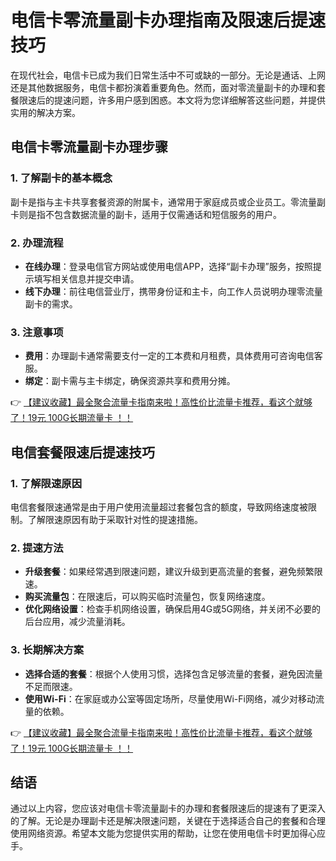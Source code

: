 # 电信卡零流量副卡办理指南及限速后提速技巧

在现代社会，电信卡已成为我们日常生活中不可或缺的一部分。无论是通话、上网还是其他数据服务，电信卡都扮演着重要角色。然而，面对零流量副卡的办理和套餐限速后的提速问题，许多用户感到困惑。本文将为您详细解答这些问题，并提供实用的解决方案。

## 电信卡零流量副卡办理步骤

### 1. 了解副卡的基本概念
副卡是指与主卡共享套餐资源的附属卡，通常用于家庭成员或企业员工。零流量副卡则是指不包含数据流量的副卡，适用于仅需通话和短信服务的用户。

### 2. 办理流程
- **在线办理**：登录电信官方网站或使用电信APP，选择“副卡办理”服务，按照提示填写相关信息并提交申请。
- **线下办理**：前往电信营业厅，携带身份证和主卡，向工作人员说明办理零流量副卡的需求。

### 3. 注意事项
- **费用**：办理副卡通常需要支付一定的工本费和月租费，具体费用可咨询电信客服。
- **绑定**：副卡需与主卡绑定，确保资源共享和费用分摊。

👉 [【建议收藏】最全聚合流量卡指南来啦！高性价比流量卡推荐，看这个就够了！19元 100G长期流量卡 ！！](https://bit.ly/Liuliangka)

## 电信套餐限速后提速技巧

### 1. 了解限速原因
电信套餐限速通常是由于用户使用流量超过套餐包含的额度，导致网络速度被限制。了解限速原因有助于采取针对性的提速措施。

### 2. 提速方法
- **升级套餐**：如果经常遇到限速问题，建议升级到更高流量的套餐，避免频繁限速。
- **购买流量包**：在限速后，可以购买临时流量包，恢复网络速度。
- **优化网络设置**：检查手机网络设置，确保启用4G或5G网络，并关闭不必要的后台应用，减少流量消耗。

### 3. 长期解决方案
- **选择合适的套餐**：根据个人使用习惯，选择包含足够流量的套餐，避免因流量不足而限速。
- **使用Wi-Fi**：在家庭或办公室等固定场所，尽量使用Wi-Fi网络，减少对移动流量的依赖。

👉 [【建议收藏】最全聚合流量卡指南来啦！高性价比流量卡推荐，看这个就够了！19元 100G长期流量卡 ！！](https://bit.ly/Liuliangka)

## 结语

通过以上内容，您应该对电信卡零流量副卡的办理和套餐限速后的提速有了更深入的了解。无论是办理副卡还是解决限速问题，关键在于选择适合自己的套餐和合理使用网络资源。希望本文能为您提供实用的帮助，让您在使用电信卡时更加得心应手。
